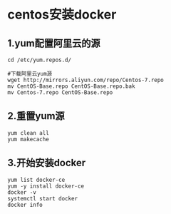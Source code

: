 # centos安装docker
## 1.yum配置阿里云的源
```
cd /etc/yum.repos.d/

#下载阿里云yum源
wget http://mirrors.aliyun.com/repo/Centos-7.repo
mv CentOS-Base.repo CentOS-Base.repo.bak
mv Centos-7.repo CentOS-Base.repo
```
## 2.重置yum源
``` 
yum clean all
yum makecache
```

## 3.开始安装docker
``` 
yum list docker-ce
yum -y install docker-ce
docker -v
systemctl start docker
docker info
```